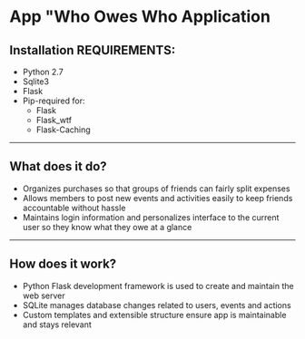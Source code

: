 # App "Who Owes Who Application

## Installation REQUIREMENTS:
- Python 2.7
- Sqlite3
- Flask
- Pip-required for: 
  - Flask
  - Flask_wtf
  - Flask-Caching
  
-------

## What does it do?

- Organizes purchases so that groups of friends can fairly split expenses
- Allows members to post new events and activities easily to keep friends accountable without hassle
- Maintains login information and personalizes interface to the current user so they know what they owe at a glance

-----

## How does it work?

- Python Flask development framework is used to create and maintain the web server
- SQLite manages database changes related to users, events and actions
- Custom templates and extensible structure ensure app is maintainable and stays relevant
